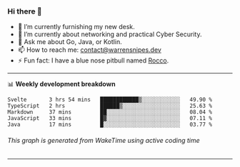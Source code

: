 ### Hi there 👋

- 🔭 I’m currently furnishing my new desk.
- 🌱 I’m currently about networking and practical Cyber Security.
- 💬 Ask me about Go, Java, or Kotlin.
- 📫 How to reach me: contact@warrensnipes.dev
- ⚡ Fun fact: I have a blue nose pitbull named [Rocco](https://i.imgur.com/iLsSCKu.jpg).

-------

📊 **Weekly development breakdown**
<!--START_SECTION:waka-->
```text
Svelte       3 hrs 54 mins   ████████████▒░░░░░░░░░░░░   49.90 % 
TypeScript   2 hrs           ██████▒░░░░░░░░░░░░░░░░░░   25.63 % 
Markdown     37 mins         ██░░░░░░░░░░░░░░░░░░░░░░░   08.04 % 
JavaScript   33 mins         █▓░░░░░░░░░░░░░░░░░░░░░░░   07.11 % 
Java         17 mins         █░░░░░░░░░░░░░░░░░░░░░░░░   03.77 % 
```
<!--END_SECTION:waka-->
###### *This graph is generated from WakeTime using active coding time*
-------
